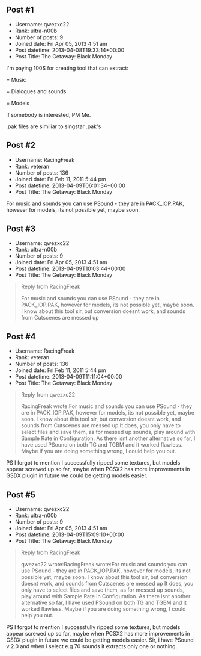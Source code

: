 ## Post #1
- Username: qwezxc22
- Rank: ultra-n00b
- Number of posts: 9
- Joined date: Fri Apr 05, 2013 4:51 am
- Post datetime: 2013-04-08T19:33:14+00:00
- Post Title: The Getaway: Black Monday

I'm paying 100$ for creating tool that can extract:


= Music

= Dialogues and sounds

= Models

if somebody is interested, PM Me.

.pak files are similiar to singstar .pak's
## Post #2
- Username: RacingFreak
- Rank: veteran
- Number of posts: 136
- Joined date: Fri Feb 11, 2011 5:44 pm
- Post datetime: 2013-04-09T06:01:34+00:00
- Post Title: The Getaway: Black Monday

For music and sounds you can use PSound - they are in PACK_IOP.PAK, however for models, its not possible yet, maybe soon.
## Post #3
- Username: qwezxc22
- Rank: ultra-n00b
- Number of posts: 9
- Joined date: Fri Apr 05, 2013 4:51 am
- Post datetime: 2013-04-09T10:03:44+00:00
- Post Title: The Getaway: Black Monday

> Reply from RacingFreak
>
> For music and sounds you can use PSound - they are in PACK_IOP.PAK, however for models, its not possible yet, maybe soon.
I know about this  tool sir, but conversion doesnt work, and sounds from Cutscenes are messed up
## Post #4
- Username: RacingFreak
- Rank: veteran
- Number of posts: 136
- Joined date: Fri Feb 11, 2011 5:44 pm
- Post datetime: 2013-04-09T11:11:04+00:00
- Post Title: The Getaway: Black Monday

> Reply from qwezxc22
>
> RacingFreak wrote:For music and sounds you can use PSound - they are in PACK_IOP.PAK, however for models, its not possible yet, maybe soon.
I know about this  tool sir, but conversion doesnt work, and sounds from Cutscenes are messed up
It does, you only have to select files and save them, as for messed up sounds, play around with Sample Rate in Configuration. As there isnt another alternative so far, I have used PSound on both TG and TGBM and it worked flawless. Maybe if you are doing something wrong, I could help you out.

PS
I forgot to mention I successfully ripped some textures, but models appear screwed up so far, maybe when PCSX2 has more improvements in GSDX plugin in future we could be getting models easier.
## Post #5
- Username: qwezxc22
- Rank: ultra-n00b
- Number of posts: 9
- Joined date: Fri Apr 05, 2013 4:51 am
- Post datetime: 2013-04-09T15:09:10+00:00
- Post Title: The Getaway: Black Monday

> Reply from RacingFreak
>
> qwezxc22 wrote:RacingFreak wrote:For music and sounds you can use PSound - they are in PACK_IOP.PAK, however for models, its not possible yet, maybe soon.
I know about this  tool sir, but conversion doesnt work, and sounds from Cutscenes are messed up 
It does, you only have to select files and save them, as for messed up sounds, play around with Sample Rate in Configuration. As there isnt another alternative so far, I have used PSound on both TG and TGBM and it worked flawless. Maybe if you are doing something wrong, I could help you out.

PS
I forgot to mention I successfully ripped some textures, but models appear screwed up so far, maybe when PCSX2 has more improvements in GSDX plugin in future we could be getting models easier.
Sir, i have PSound v 2.0 and when i select e.g 70 sounds it extracts only one or nothing.
